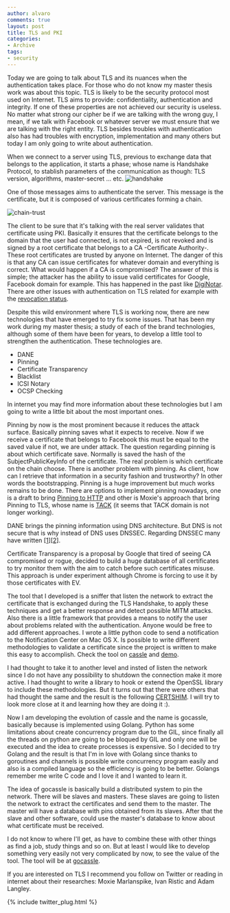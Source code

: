 ```yaml
---
author: alvaro
comments: true
layout: post
title: TLS and PKI
categories:
- Archive
tags:
- security
---
```


Today we are going to talk about TLS and its nuances when the authentication takes place. For those who do not know my master thesis work was about this topic. TLS is likely to be the security protocol most used on Internet. TLS aims to provide: confidentiality, authentication and integrity. If one of these properties are not achieved our security is useless. No matter what strong our cipher be if we are talking with the wrong guy, I mean, if we talk with Facebook or whatever server we must ensure that we are talking with the right entity. TLS besides troubles with authentication also has had troubles with encryption, implementation and many others but today I am only going to write about authentication.

When we connect to a server using TLS, previous to exchange data that belongs to the application, it starts a phase; whose name is Handshake Protocol, to stablish parameters of the communication as though: TLS version, algorithms, master-secret ... etc.  ![handshake](http://orm-chimera-prod.s3.amazonaws.com/1230000000545/images/hpbn_0402.png)

One of those messages aims to authenticate the server. This message is the certificate, but it is composed of various certificates forming a chain. 

![chain-trust](http://orm-chimera-prod.s3.amazonaws.com/1230000000545/images/hpbn_0405.png)

The client to be sure that it's talking with the real server validates that certificate using PKI. Basically it ensures that the certificate belongs to the domain that the user had connected, is not expired, is not revoked and is signed by a root certificate that belongs to a CA -Certificate Authority-. These root certificates are trusted by anyone on Internet. The danger of this is that any CA can issue certificates for whatever domain and everything is correct. What would happen if a CA is compromised? The answer of this is simple; the attacker has the ability to issue valid certificates for Google, Facebook domain for example. This has happened in the past like [DigiNotar](http://en.wikipedia.org/wiki/DigiNotar). There are other issues with authentication on TLS related for example with the [revocation status](https://www.imperialviolet.org/2014/04/19/revchecking.html).

Despite this wild environment where TLS is working now, there are new technologies that have emerged to try fix some issues. That has been my work during my master thesis; a study of each of the brand technologies, although some of them have been for years, to develop a little tool to strengthen the authentication. These technologies are.

* DANE
* Pinning
* Certificate Transparency
* Blacklist
* ICSI Notary
* OCSP Checking

In internet you may find more information about these technologies but I am going to write a little bit about the most important ones.

Pinning by now is the most prominent because it reduces the attack surface. Basically pinning saves what it expects to receive. Now if we receive a certificate that belongs to Facebook this must be equal to the saved value if not, we are under attack. The question regarding pinning is about which certificate save. Normally is saved the hash of the SubjectPublicKeyInfo of the certificate. The real problem is which certificate on the chain choose. There is another problem with pinning. As client, how can I retrieve that information in a security fashion and trustworthy? In other words the bootstrapping. Pinning is a huge improvement but much works remains to be done. There are options to implement pinning nowadays, one is a draft to bring [Pinning to HTTP](http://tools.ietf.org/html/draft-ietf-websec-key-pinning-21) and other is Moxie's approach that bring Pinning to TLS, whose name is [TACK](https://tack.io) (it seems that TACK domain is not longer working).

DANE brings the pinning information using DNS architecture. But DNS is not secure that is why instead of DNS uses DNSSEC. Regarding DNSSEC many have written [[1]](https://www.imperialviolet.org/2015/01/17/notdane.html)[[2]](http://sockpuppet.org/blog/2015/01/15/against-dnssec/).

Certificate Transparency is a proposal by Google that tired of seeing CA compromised or rogue, decided to build a huge database of all certificates to try monitor them with the aim to catch before such certificates misuse. This approach is under experiment although Chrome is forcing to use it by those certificates with EV.

The tool that I developed is a sniffer that listen the network to extract the certificate that is exchanged during the TLS Handshake, to apply these techniques and get a better response and detect possible MITM attacks. Also there is a little framework that provides a means to notify the user about problems related with the authentication. Anyone would be free to add different approaches. I wrote a little python code to send a notification to the Notification Center on Mac OS X. Is possible to write different methodologies to validate a certificate since the project is written to make this easy to accomplish. Check the tool on [cassle](https://github.com/alvarofe/cassle) and [demo](https://www.youtube.com/watch?v=iIAdJ92nIgU).

I had thought to take it to another level and insted of listen the network since I do not have any possibility to shutdown the connection make it more active. I had thought to write a library to hook or extend the OpenSSL library to include these methodologies. But it turns out that there were others that had thought the same and the result is the following [CERTSHIM](https://github.com/iSECPartners/publications/blob/master/whitepapers/certshim_ccs14.pdf?raw=true). I will try to look more close at it and learning how they are doing it :).

Now I am developing the evolution of cassle and the name is gocassle, basically because is implemented using Golang. Python has some limitations about create concurrency program due to the GIL, since finally all the threads on python are going to be bloqued by GIL and only one will be executed and the idea to create processes is expensive. So I decided to try Golang and the result is that I'm in love with Golang since thanks to goroutines and channels is possible write concurrency program easily and also is a compiled language so the efficiency is going to be better. Golangs remember me write C code and I love it and I wanted to learn it. 

The idea of gocassle is basically build a distributed  system to pin the network. There will be slaves and masters. These slaves are going to listen the network to extract the certificates and send them to the master. The master will have a database with pins obtained from its slaves. After that the slave and other software, could use the master's database to know about what certificate must be received. 

I do not know to where I'll get, as have to combine these with other things as find a job, study things and so on. But at least I would like to develop something very easily not very complicated by now, to see the value of the tool. The tool will be at [gocassle](https://www.github.com/alvarofe/gocassle).

If you are interested on TLS I recommend you follow on Twitter or reading in internet about their researches: Moxie Marlanspike, Ivan Ristic and Adam Langley.


{% include twitter_plug.html %}
